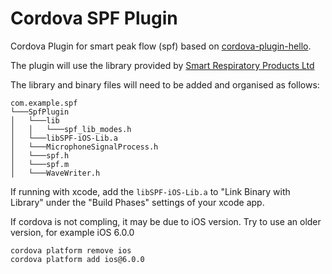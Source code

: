 # Cordova SPF Plugin
Cordova Plugin for smart peak flow (spf) based on [cordova-plugin-hello](https://github.com/don/cordova-plugin-hello).

The plugin will use the library provided by [Smart Respiratory Products Ltd](https://smartasthma.com/)

The library and binary files will need to be added and organised as follows:
```
com.example.spf
└───SpfPlugin
│   └───lib
│   │   └───spf_lib_modes.h
│   └───libSPF-iOS-Lib.a
│   └───MicrophoneSignalProcess.h
│   └───spf.h
│   └───spf.m
│   └───WaveWriter.h
```
If running with xcode, add the `libSPF-iOS-Lib.a` to "Link Binary with Library" under the "Build Phases" settings of your xcode app.

If cordova is not compling, it may be due to iOS version. Try to use an older version, for example iOS 6.0.0
```
cordova platform remove ios
cordova platform add ios@6.0.0
```
